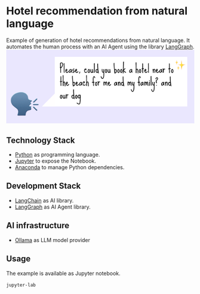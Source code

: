 # Hotel recommendation from natural language
Example of generation of hotel recommendations from natural language. It automates the human process with an AI Agent using the library [LangGraph](https://www.langchain.com/langgraph).
![hotel recommendation](./_docs/ai-travel-industry-hotel-recommendation.png)

## Technology Stack
- [Python](https://www.python.org/) as programming language.
- [Jupyter](https://jupyter.org/) to expose the Notebook.
- [Anaconda](https://www.anaconda.com/) to manage Python dependencies.

## Development Stack
- [LangChain](https://www.langchain.com/langchain) as AI library.
- [LangGraph](https://www.langchain.com/langgraph) as AI Agent library.

## AI infrastructure
- [Ollama](https://ollama.com/) as LLM model provider

## Usage
The example is available as Jupyter notebook.
```bash
jupyter-lab
```